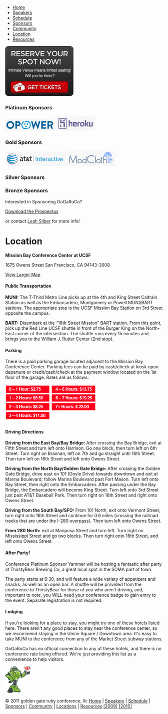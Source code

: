 -   [Home](index.html)
-   [Speakers](speakers.html)
-   [Schedule](schedule.html)
-   [Sponsors](sponsors.html)
-   [Community](community.html)
-   [Location](location.html)
-   [Resources](resources.html)

[](registration.html)[<img src="images/gin-get-tickets.png" id="gin-get-tickets" />](registration.html)

### Platinum Sponsors

[![](images/sponsor_opower.png)](#) [![](images/sponsor_heroku.png)](#)

### Gold Sponsors

[![](images/sponsor_att.png)](#) [![](images/sponsor_modcloth.png)](#)

### Silver Sponsors

  
  

### Bronze Sponsors

  
  

Interested in Sponsoring GoGaRuCo?

<a href="" id="sponsorbutton">Download the Prospectus</a>

or contact [Leah Silber](#) for more info!

Location
========

**Mission Bay Conference Center at UCSF**  
  
1675 Owens Street San Francisco, CA 94143-3008

  
<span class="small">[View Larger Map](http://maps.google.com/maps?client=safari&q=1675+Owens+Street+San+Francisco,+CA+94143-3008&oe=UTF-8&ie=UTF8&hq=&hnear=1675+Owens+St,+San+Francisco,+California+94158&gl=us&t=h&z=14&ll=37.767832,-122.394186&source=embed)</span>  
  

#### Public Transportation

**MUNI:** The T-Third Metro Line picks up at the 4th and King Street Caltrain Station as well as the Embarcadero, Montgomery or Powell MUNI/BART stations. The appropriate stop is the UCSF Mission Bay Station on 3rd Street opposite the campus.

**BART:** Disembark at the “16th Street Mission” BART station. From this point, pick up the Red Line UCSF shuttle in front of the Burger King on the North-East corner of the intersection. The shuttle runs every 15 minutes and brings you to the William J. Rutter Center (2nd stop).

#### Parking

There is a paid parking garage located adjacent to the Mission Bay Conference Center. Parking fees can be paid by cash/check at kiosk upon departure or credit/cash/check at the payment window located on the 1st floor of the garage. Rates are as follows:  
  
![](images/parking.png)

#### Driving Directions

**Driving from the East Bay/Bay Bridge:** After crossing the Bay Bridge, exit at Fifth Street and turn left onto Harrison. Go one block, then turn left on 6th Street. Turn right on Brannan, left on 7th and go straight until 16th Street. Then turn left on 16th Street and left onto Owens Street.

**Driving from the North Bay/Golden Gate Bridge:** After crossing the Golden Gate Bridge, drive east on 101 (Doyle Drive) towards downtown and exit at Marina Boulevard; follow Marina Boulevard past Fort Mason. Turn left onto Bay Street, then right onto the Embarcadero. After passing under the Bay Bridge, the Embarcadero will become King Street. Turn left onto 3rd Street just past AT&T Baseball Park. Then turn right on 16th Street and right onto Owens Street.

**Driving from the South Bay/SFO:** From 101 North, exit onto Vermont Street, turn right onto 16th Street and continue for 0.6 miles (crossing the railroad tracks that are under the I-280 overpass). Then turn left onto Owens Street.

**From 280 North:** exit at Mariposa Street and turn left. Turn right on Mississippi Street and go two blocks. Then turn right onto 16th Street, and left onto Owens Street.

#### After Party!

Conference Platinum Sponsor Yammer will be hosting a fantastic after party at ThirstyBear Brewing Co, a great local spot in the SOMA part of town.

The party starts at 6:30, and will feature a wide variety of appetizers and snacks, as well as an open bar. A shuttle will be provided from the conference to ThirstyBear for those of you who aren't driving, and, important to note, you WILL need your conference badge to gain entry to the event. Separate registration is not required.

#### Lodging

If you're looking for a place to stay, you might try one of these hotels listed here. There aren't any good places to stay near the conference center, so we recommend staying in the Union Square / Downtown area. It's easy to take MUNI to the conference from any of the Market Street subway stations.

GoGaRuCo has no official connection to any of these hotels, and there is no conference rate being offered. We're just providing this list as a convenience to help visitors.

  
  

<img src="images/footer_robot.png" class="footer-robot" />

© 2011 golden gate ruby conference, llc [Home](index.html) | [Speakers](speakers.html) | [Schedule](schedule.html) | [Sponsors](sponsors.html) | [Community](community.html) | [Locations](locations.html) | [Resources](resources.html) [\[2009\]](#) [\[2010\]](#)
